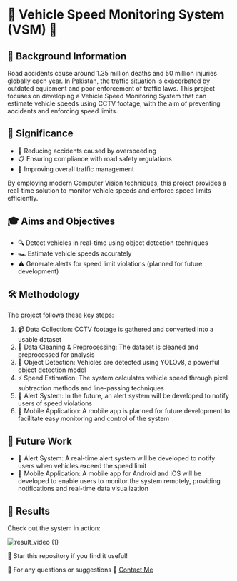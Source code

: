 # 🚗 Vehicle Speed Monitoring System (VSM) 🚗

## 🌟 Background Information

Road accidents cause around 1.35 million deaths and 50 million injuries globally each year. In Pakistan, the traffic situation is exacerbated by outdated equipment and poor enforcement of traffic laws. This project focuses on developing a Vehicle Speed Monitoring System that can estimate vehicle speeds using CCTV footage, with the aim of preventing accidents and enforcing speed limits.

## 🎯 Significance 

- 🚦 Reducing accidents caused by overspeeding
- 📋 Ensuring compliance with road safety regulations
- 🔄 Improving overall traffic management

By employing modern Computer Vision techniques, this project provides a real-time solution to monitor vehicle speeds and enforce speed limits efficiently.

## 🎓 Aims and Objectives

- 🔍 Detect vehicles in real-time using object detection techniques
- 🏎️ Estimate vehicle speeds accurately
- ⚠️ Generate alerts for speed limit violations (planned for future development)

## 🛠️ Methodology

The project follows these key steps:

1. 📹 Data Collection: CCTV footage is gathered and converted into a usable dataset
2. 🧹 Data Cleaning & Preprocessing: The dataset is cleaned and preprocessed for analysis
3. 🚙 Object Detection: Vehicles are detected using YOLOv8, a powerful object detection model
4. ⚡ Speed Estimation: The system calculates vehicle speed through pixel subtraction methods and line-passing techniques
5. 🚨 Alert System: In the future, an alert system will be developed to notify users of speed violations
6. 📱 Mobile Application: A mobile app is planned for future development to facilitate easy monitoring and control of the system


## 🚀 Future Work

- 🚨 Alert System: A real-time alert system will be developed to notify users when vehicles exceed the speed limit
- 📱 Mobile Application: A mobile app for Android and iOS will be developed to enable users to monitor the system remotely, providing notifications and real-time data visualization

## 🎥 Results

Check out the system in action:


![result_video (1)](https://github.com/user-attachments/assets/c9e181bc-7325-4919-abca-22e9f02f1c6b)


🌟 Star this repository if you find it useful!

📣 For any questions or suggestions 📧 [Contact Me](mailto:mahadsabih789789@gmail.com)
